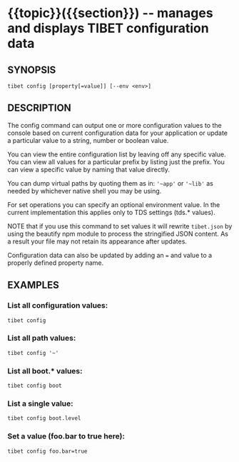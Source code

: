 {{topic}}({{section}}) -- manages and displays TIBET configuration data
=============================================

## SYNOPSIS

    tibet config [property[=value]] [--env <env>]

## DESCRIPTION

The config command can output one or more configuration values to the
console based on current configuration data for your application or
update a particular value to a string, number or boolean value.

You can view the entire configuration list by leaving off any specific
value. You can view all values for a particular prefix by listing just
the prefix. You can view a specific value by naming that value directly.

You can dump virtual paths by quoting them as in: `'~app'` or `'~lib'` as needed
by whichever native shell you may be using.

For set operations you can specify an optional environment value. In the
current implementation this applies only to TDS settings (tds.\* values).

NOTE that if you use this command to set values it will rewrite `tibet.json`
by using the beautify npm module to process the stringified JSON content.
As a result your file may not retain its appearance after updates.

Configuration data can also be updated by adding an `=` and value to
a properly defined property name.

## EXAMPLES

### List all configuration values:

    tibet config

### List all path values:

    tibet config '~'

### List all boot.\* values:

    tibet config boot

### List a single value:

    tibet config boot.level

### Set a value (foo.bar to true here):

    tibet config foo.bar=true

